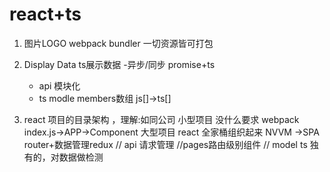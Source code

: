 # react+ts

1. 图片LOGO webpack bundler 一切资源皆可打包
2. Display Data ts展示数据
   -异步/同步 promise+ts
   - api 模块化
   - ts modle
   members数组  js[]->ts[]

3. react 项目的目录架构 ，理解:如同公司 
   小型项目 没什么要求 webpack index.js->APP->Component
   大型项目 react 全家桶组织起来 NVVM ->SPA router+数据管理redux
   // api 请求管理
   //pages路由级别组件
   // model ts 独有的，对数据做检测